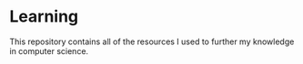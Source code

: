 # Learning


This repository contains all of the resources I used to further my knowledge in computer science.
